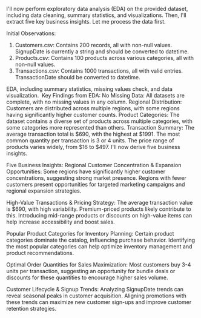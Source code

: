 I'll now perform exploratory data analysis (EDA) on the provided dataset, including data cleaning, summary statistics, and visualizations. Then, I'll extract five key business insights. Let me process the data first.

Initial Observations:
1. Customers.csv: Contains 200 records, all with non-null values. SignupDate is currently a string and should be converted to datetime.
2. Products.csv: Contains 100 products across various categories, all with non-null values.
3. Transactions.csv: Contains 1000 transactions, all with valid entries. TransactionDate should be converted to datetime.

 EDA, including summary statistics, missing values check, and data visualization. ​
Key Findings from EDA:
No Missing Data: All datasets are complete, with no missing values in any column.
Regional Distribution: Customers are distributed across multiple regions, with some regions having significantly higher customer counts.
Product Categories: The dataset contains a diverse set of products across multiple categories, with some categories more represented than others.
Transaction Summary:
The average transaction total is $690, with the highest at $1991.
The most common quantity per transaction is 3 or 4 units.
The price range of products varies widely, from $16 to $497.
I'll now derive five business insights. ​​

Five Business Insights:
Regional Customer Concentration & Expansion Opportunities:
Some regions have significantly higher customer concentrations, suggesting strong market presence. Regions with fewer customers present opportunities for targeted marketing campaigns and regional expansion strategies.

High-Value Transactions & Pricing Strategy:
The average transaction value is $690, with high variability. Premium-priced products likely contribute to this. Introducing mid-range products or discounts on high-value items can help increase accessibility and boost sales.

Popular Product Categories for Inventory Planning:
Certain product categories dominate the catalog, influencing purchase behavior. Identifying the most popular categories can help optimize inventory management and product recommendations.

Optimal Order Quantities for Sales Maximization:
Most customers buy 3-4 units per transaction, suggesting an opportunity for bundle deals or discounts for these quantities to encourage higher sales volume.

Customer Lifecycle & Signup Trends:
Analyzing SignupDate trends can reveal seasonal peaks in customer acquisition. Aligning promotions with these trends can maximize new customer sign-ups and improve customer retention strategies.
